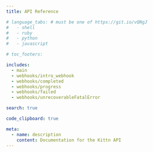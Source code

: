 ```yaml
---
title: API Reference

# language_tabs: # must be one of https://git.io/vQNgJ
#   - shell
#   - ruby
#   - python
#   - javascript

# toc_footers:

includes:
  - main
  - webhooks/intro_webhook
  - webhooks/completed
  - webhooks/progress
  - webhooks/failed
  - webhooks/unrecoverableFatalError

search: true

code_clipboard: true

meta:
  - name: description
    content: Documentation for the Kittn API
---
```

